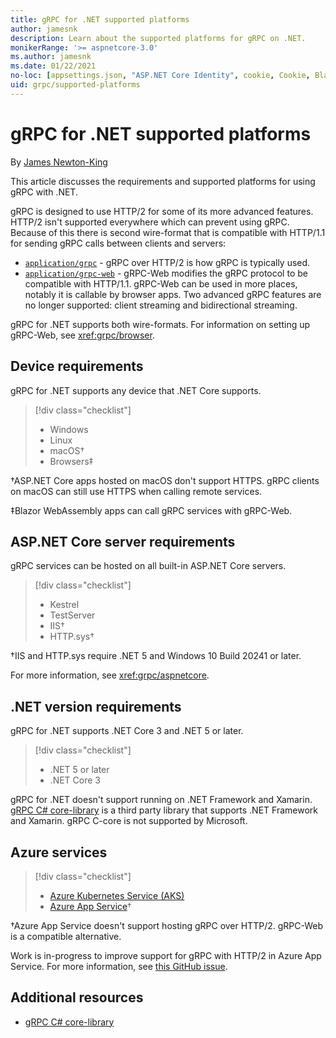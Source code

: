 ```yaml
---
title: gRPC for .NET supported platforms
author: jamesnk
description: Learn about the supported platforms for gRPC on .NET.
monikerRange: '>= aspnetcore-3.0'
ms.author: jamesnk
ms.date: 01/22/2021
no-loc: [appsettings.json, "ASP.NET Core Identity", cookie, Cookie, Blazor, "Blazor Server", "Blazor WebAssembly", "Identity", "Let's Encrypt", Razor, SignalR]
uid: grpc/supported-platforms
---
```

# gRPC for .NET supported platforms

By [James Newton-King](https://twitter.com/jamesnk)

This article discusses the requirements and supported platforms for using gRPC with .NET.

gRPC is designed to use HTTP/2 for some of its more advanced features. HTTP/2 isn't supported everywhere which can prevent using gRPC. Because of this there is second wire-format that is compatible with HTTP/1.1 for sending gRPC calls between clients and servers:

* [`application/grpc`](https://github.com/grpc/grpc/blob/master/doc/PROTOCOL-HTTP2.md) - gRPC over HTTP/2 is how gRPC is typically used.
* [`application/grpc-web`](https://github.com/grpc/grpc/blob/master/doc/PROTOCOL-WEB.md) - gRPC-Web modifies the gRPC protocol to be compatible with HTTP/1.1. gRPC-Web can be used in more places, notably it is callable by browser apps. Two advanced gRPC features are no longer supported: client streaming and bidirectional streaming.

gRPC for .NET supports both wire-formats. For information on setting up gRPC-Web, see <xref:grpc/browser>.

## Device requirements

gRPC for .NET supports any device that .NET Core supports.

> [!div class="checklist"]
>
> * Windows
> * Linux
> * macOS&dagger;
> * Browsers&Dagger;

&dagger;ASP.NET Core apps hosted on macOS don't support HTTPS. gRPC clients on macOS can still use HTTPS when calling remote services.

&Dagger;Blazor WebAssembly apps can call gRPC services with gRPC-Web.

## ASP.NET Core server requirements

gRPC services can be hosted on all built-in ASP.NET Core servers.

> [!div class="checklist"]
>
> * Kestrel
> * TestServer
> * IIS&dagger;
> * HTTP.sys&dagger;

&dagger;IIS and HTTP.sys require .NET 5 and Windows 10 Build 20241 or later.

For more information, see <xref:grpc/aspnetcore>.

## .NET version requirements

gRPC for .NET supports .NET Core 3 and .NET 5 or later.

> [!div class="checklist"]
>
> * .NET 5 or later
> * .NET Core 3

gRPC for .NET doesn't support running on .NET Framework and Xamarin. [gRPC C# core-library](https://grpc.io/docs/languages/csharp/quickstart/) is a third party library that supports .NET Framework and Xamarin. gRPC C-core is not supported by Microsoft.

## Azure services

> [!div class="checklist"]
>
> * [Azure Kubernetes Service (AKS)](https://azure.microsoft.com/services/kubernetes-service/)
> * [Azure App Service](https://azure.microsoft.com/services/app-service/)&dagger;

&dagger;Azure App Service doesn't support hosting gRPC over HTTP/2. gRPC-Web is a compatible alternative.

Work is in-progress to improve support for gRPC with HTTP/2 in Azure App Service. For more information, see [this GitHub issue](https://github.com/dotnet/AspNetCore/issues/9020).

## Additional resources

* [gRPC C# core-library](https://grpc.io/docs/languages/csharp/quickstart/)
